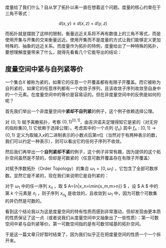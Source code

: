 度量给了我们什么？自从学了拓扑以来一直在想着这个问题。度量的核心约束在于三角不等式：

$$
d(x,y) \leq d(x,z) + d(y,z)
$$

而拓扑就是摆脱了这样的限制，衡量远近关系将不再有数值上的三角不等式，而是使用开集与开集的交来衡量远近。使用开集而不是度量的方式让我们能够定义更加特殊的、抽象的远近关系。而度量作为拓扑的特例，度量给出了一种特殊的拓扑，要想理解度量带来了什么，就得先看看几个它能导出的结论：

## 度量空间中紧与自列紧等价

一个集合$X$ 被称为紧的，如果它的任意一个开覆盖都有有限子开覆盖。而它被称为自列紧的，如果它的任意序列都有一个收敛子序列，且该收敛子序列收敛至自身中的一个元素。在度量空间中的等价是容易证的。但在非度量空间中的反例是如何的呢？

首先我们举出一个非度量空间中**紧却不自列紧**的例子，这个例子依赖选择公理。

对 $\{0,1\}$ 赋予离散拓扑，考察 $\{0,1\}^{[0,1]}$，由吉洪诺夫定理得知它是紧的（对无穷的指标集$[0,1]$ 它依赖于选择公理）。考虑其中的一个点列 $\{f_n\}$ 其中 $f_n:[0,1] \rightarrow \{0,1\}$ 定义为取输入$x$的二进制表示的小数点后第n位（当然对于有两种表示的数，我们可以约定一种表示），则可以看出它的任何子序列不收敛。

然后我们再举出一个**自列紧却不紧**的例子，这个例子非常有趣，因为提供的这个拓扑空间虽然是不禁的，但却是可数紧的（任意可数开覆盖存在有限子开覆盖）

对赋予序数拓扑（Order Topology）的集合 $\omega_1 =[0, \omega_1)$ ，它包含了全部可数序数。显然它是不紧的，现在我们来说明它是自列紧的：

对于 $\omega_1$ 中的任一序列 $x_n$ ，取 $ A=\{n|x_n=\min\{x_m,m>n\}\} $ ，设 $ A $ 中的第 $k$ 个元素是 $n_i$ ，则子序列 $x_{n_k}$ 是收敛的，且收敛到 $\omega_1$ 中，因为可数个可数集的并仍然是可数的。

看到这个结论我以为这是度量空间的特有性质而感到非常激动，但却发现由更本质的性质保证了这一点（或者说我们从度量空间中又抽象出了一些性质）：第一可数空间中紧与自列紧等价。第一可数空间指的是有可数邻域基的拓扑空间。

于是这一篇文章只好暂时结束了，因为我们似乎正在把度量空间的性质一个一个拆开来。
